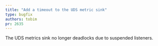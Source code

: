 ```yaml
---
title: "Add a timeout to the UDS metric sink"
type: bugfix
authors: tobim
pr: 2635
---
```


The UDS metrics sink no longer deadlocks due to suspended listeners.
